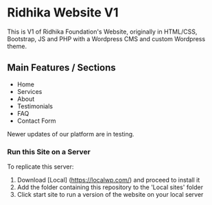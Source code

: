 # Ridhika Website V1
This is V1 of Ridhika Foundation's Website, originally in HTML/CSS, Bootstrap, JS and PHP with a Wordpress CMS and custom Wordpress theme. 

## Main Features / Sections 
* Home 
* Services
* About
* Testimonials 
* FAQ
* Contact Form 

Newer updates of our platform are in testing. 

### Run this Site on a Server
To replicate this server:
1. Download [Local] (https://localwp.com/) and proceed to install it
2. Add the folder containing this repository to the 'Local sites' folder
3. Click start site to run a version of the website on your local server
   

